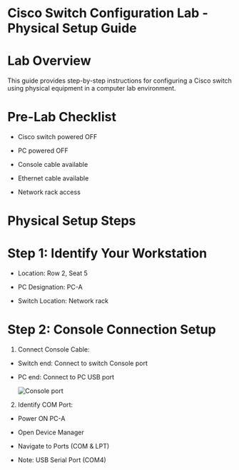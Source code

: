 # Cisco Switch Configuration Lab - Physical Setup Guide

# Lab Overview

This guide provides step-by-step instructions for configuring a Cisco switch using physical equipment in a computer lab environment.

# Pre-Lab Checklist

- Cisco switch powered OFF

- PC powered OFF

- Console cable available

- Ethernet cable available

- Network rack access

# Physical Setup Steps

# Step 1: Identify Your Workstation

- Location: Row 2, Seat 5

- PC Designation: PC-A

- Switch Location: Network rack

# Step 2: Console Connection Setup

1. Connect Console Cable:

- Switch end: Connect to switch Console port

- PC end: Connect to PC USB port
  
  ![Console port]([Image2/physical/console.jpeg](https://github.com/VivianGoshashy/packet-tracer-basic-switch-config-physical-mode/blob/eddfbc6d5b06a09872f32ccf5e1d61f58a729fde/Image2/console.jpeg))


2. Identify COM Port:

- Power ON PC-A

- Open Device Manager

- Navigate to Ports (COM & LPT)

- Note: USB Serial Port (COM4)





